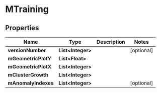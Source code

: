 # MTraining

## Properties
Name | Type | Description | Notes
------------ | ------------- | ------------- | -------------
**versionNumber** | **List&lt;Integer&gt;** |  |  [optional]
**mGeometricPlotY** | **List&lt;Float&gt;** |  | 
**mGeometricPlotX** | **List&lt;Integer&gt;** |  | 
**mClusterGrowth** | **List&lt;Integer&gt;** |  | 
**mAnomalyIndexes** | **List&lt;Integer&gt;** |  |  [optional]
